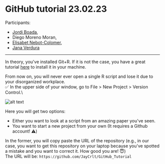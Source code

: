 # GitHub tutorial 23.02.23

Participants:
- [Jordi Boada](https://orcid.org/0000-0002-3815-625X),
- Diego Moreno Moran,
- [Elisabet Nebot-Colomer](https://orcid.org/0000-0003-1013-2405),
- [Jana Verdura](https://orcid.org/0000-0003-0662-1206)

---

In theory, you've installed Git+R. If it is not the case, you have a great tutorial [here](https://www.geo.uzh.ch/microsite/reproducible_research/post/rr-rstudio-git/) to install it in your machine.

From now on, you will never ever open a single R script and lose it due to your disorganized workplace.\
✅ In the upper side of your window, go to File > New Project > Version Control.\

![alt text](https://experimentalbehaviour.files.wordpress.com/2018/01/screenshot6.png?w=578)

Here you will get two options:
- Either you want to look at a script from an amazing paper you've seen.
- You want to start a new project from your own (It requires a Github account! ⚠️)

In the former, you will copy paste the URL of the repository (e.g., in our case, you want to get this repository on your laptop because you've spotted a mistake and you want to correct it. How good you are! 😇)\
The URL will be: ``https://github.com/JayCrlt/GitHub_Tutorial``
